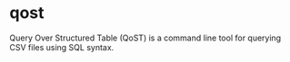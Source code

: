 # qost
Query Over Structured Table (QoST) is a command line tool for querying CSV files using SQL syntax.
